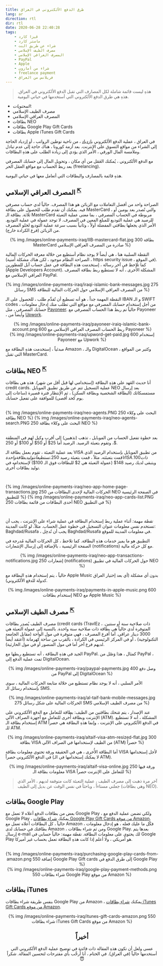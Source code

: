 ```yaml
---
title: طرق الدفع الألكتروني في العراق
lang: ar
direction: rtl
dir: rtl
date: 2020-06-28 22:40:28
tags: 
	- ڤيزا كارد
	- ماستر كارد
	- شراء عن طريق النت
	- مصرف الطيف الإسلامي 
	- المصرف العراقي الإسلامي
	- PayPal
	- Apple
	- شراء من أمازون
	- freelance payment
	- فريلانس من العراق
---
```




> هذهِ ليست قائمة شاملة لكل المصارف التي تقبل الدفع الألكتروني في العراق. هذهِ هي طرق الدفع الألكتروني التي أستخدمها في حياتي اليومية. 

* *المحتويات*:
* مصرف الطيف الإسلامي
* المصرف العراقي الإسلامي
* بطاقات NEO
* بطاقات Google Play Gift Cards
* بطاقات Apple iTunes Gift Cards
<!-- * بطاقات زين كاش (ZainCash) و سويچ (Switch) -->


في العراق ، عملية الدفع الألكتروني [بإزدياد](https://www.facebook.com/permalink.php?story_fbid=211399843527442&id=107341707266590) ، من ناحية توطين الرواتب ، أو إزدياد الحاجة إلى الشراء من مواقع التسوق على الإنترنت. بعد أزمة كورونا ، هناك حاجة إلى عدم تبادل وملامسة المال الورقي ، الأمر الذي يؤدي إلى زيادة الطلب على هذهِ البطاقات.

مع الدفع الألكتروني ، يُمكنك العَمَل من أي مكان ، وتحويل المال إلى حسابك المصرفي بعد ربط الحساب مع مواقع العمَل الحر (freelancing).

هذهِ قائمة بالمصارف والبطاقات التي أتعامل معها في حياتي اليومية.


## المصرف العراقي الإسلامي <sup>[⇱](https://www.iraqiislamicb.com/)</sup>

الصراحة واحد من أفضل التعاملات مع الزبائن هو هذا المصرف. حالياً لدي حساب مصرفي فيه. يمكنك أن تقدم طلب للحصول على بطاقة MasterCard ، والتي تُصدر بعد يومين أو ثلاثة.
بطاقة الـ MasterCard مربوطة في الحساب المصرفي ، بما معنى عملية التعبئة للرصيد هي عملية التوديع للمبلغ المعين في المصرف. لا توجد عمولة في عملية التوديع. الأمر الذي يجعلها بطاقتي المفضلة أولاً ، وثانياً بسبب سرعة عملية التوديع لخلو المصرف من الزبائن (فرع الكرادة خارج).

<center>
{% img /images/online-payments-iraq/IIB-mastercard-flat.jpg 300 بطاقة MasterCard صادرة من المصرف العراقي الإسلامي  %}
<br>
</center>

النقطة السلبية هنا ، هي أيضاً لا يوجد نظام أستطيع من خلالة معرفة الحركات المالية (الصراحة النظام موجود ، لكن هناك مشكلة أَمنية ، https security issue ، في الموقع). كما تلاحظ في آخر رسالة ، إستخدمت هذهِ البطاقة في عمل حساب آبل للمطورين (Apple Developers Account). المشكلة الأُخرى ، أنه لا تستطيع ربط بطاقة المصرف العراقي الإسلامي مع PayPal.

<center>
{% img /images/online-payments-iraq/iraqi-islamic-bank-messages.jpg 275 رسائل SMS من المصرف العراقي الإسلامي حول الحركات المالية للبطاقة  %}
<br>
</center>


النقطة المهمة جداً ، هو أنه تسطيع أن تُقدِّم طلب ، للحصول على الـ IBAN و الـ SWIFT codes ، من أجل إستخدام حسابك المصرفي مع مواقع التي تطلب منك إدخال معلومات حسابك المصرفي ، مثل [Payoneer](https://payoneer.com). حالياً تم ربط هذا الحساب المصرفي مع Payoneer ، وأيضاً من [Upwork](https://www.upwork.com).

<center>
{% img /images/online-payments-iraq/payoneer-iraiq-islamic-bank-account.png 600 ربط الحساب المصرف العراقي الإسلامي مع Payoneer  %}
</center>

<center>
{% img /images/online-payments-iraq/upword-get-paid.jpg 600 إستخدام Payoneer مع Upwork  %}
<br>
</center>


مبدئياً ، إستخدمت هذهِ البطاقة مع Amazon ، والـ DigitalOcean ، وكثير  من المواقع التي تقبل MasterCard. 



## بطاقات NEO <sup>[⇱](https://neo.iq)</sup>

أنا حديث العَهد على هذِهِ البطاقة (إستخدامي لها قبل أقل من شهر). هذهِ هي بطاقات credit cards. عملية التسجيل تتم عن طريق تطبيق الموبايل NEO بعد إرسال مستمسكاتك (البطاقة الشخصية وبطاقة السكن) ، ثم الإنتظار فترة قصيرة  (ساعات إلى يوم كحد أقصى) للموافقة على تفعيل حسابك.
<br><br>

{% img /images/online-payments-iraq/neo-agents.PNG 250 البحث على وكلاء بطاقة NEO  %}
{% img /images/online-payments-iraq/neo-agents-search.PNG 250 البحث على وكلاء بطاقة NEO  %}

<br>
بعد خطوة تفعيل الحساب من الموبايل ، تذهب (تذهبين) إلى أقرب وكيل لهم في المنطقة ، وتقوم بتعبئة الرصيد.
الرصيد أما 25$ أو 50$ أو 100$ أو 250$. 

بعد عملية التعبئة ، تقوم بعمل بطاقة الـ VISA من تطبيق الموبايل بإستخدام الرصيد الذي قمت بتعبئته.
مثلاً ، قمت بتعبئة رصيد 250$. تستطيع أن توليد بطاقة واحدة VISA ذات 100$. ويتبقى لديك رصيد 148$ (عمولة التعبئة هي 2$ للبطاقات فوق الـ 100$) لإستخدامه في توليد بطاقات أُخرى. 

<br>

{% img /images/online-payments-iraq/neo-app-home-page-transactions.jpg 250 الحركات المالية لإحدى البطاقات من NEO في الصفحة الرئيسية للتطبيق %}
{% img /images/online-payments-iraq/neo-app-cards-list.PNG 250 أحدى البطاقات من قائمة بطاقات NEO في التطبيق  %}

<br>

*نقطة مهمة:* أثناء عملية ربط إستخدام البطاقة في عملية شراء على الإنترنت ، يجب أن تستخدم نفس معلومات عنوان التسجيل في خطوة عمل الحساب.
مثلاً، لو كانت المدينة: Baghdad/Rusafa ، يجب أن تُدخِل Baghdad/Rusafa في معلومات المدينة للموقع.

التطبيق هو ما يميز خدمات هذهِ البطاقة. كما تلاحظ ، كل الحركات المالية مُدرجة في الصفحة الرئيسية ، بالإضافة إلى إرسال الإشعارات (notifications) مع كل حركة مالية.


<center>
{% img /images/online-payments-iraq/neo-app-transactions-notifications.jpg 250 إشعارات (notifications) حول الحركات المالية في تطبيق NEO  %}
<br>
</center>


حالياً ، يتم إستخدام هذهِ البطاقة مع Apple Music بدون أي مشكلة (أي بعد إختيار العراق كدولة للدفع الألكتروني).

<center>
{% img /images/online-payments-iraq/payments-in-apple-music.png 600 إستخدام بطاقات NEO مع Apple Music  %}
</center>



## مصرف الطيف الإسلامي <sup>[⇱](https://taifib.iq/)</sup>

مصرف الطيف يُصدِر بطاقات (credit cards (TravlEz ، ذات صلاحية سنة أو سنتين. المتوفرة لَدي حالياً هي بطاقة ذات صلاحية سنة واحدة. بالنسبة إلى عمولة التعبئة هي 3000 دينار عراقي. 
أما أفرع المصرف ، فهي متوفرة في مول الواحة (مقابل الجامعة التكنولوجية) ، أو في المركز الرئيسي في الكرادة ، بالقرب من ساحة كهرمانة (أعتقد أيضاً لديهم فرع آخر أما في مول المنصور أو في مول الحارثية).

الجيد في هذهِ البطاقة ، أنه تستطيع ربطها مع PayPal. كمثال ، هذا وَصْل من PayPal ، تمت عملية الدفع إلى DigitalOcean.

<center>
{% img /images/online-payments-iraq/paypal-payments.jpg 400 وصل دفع من PayPal إلى DigitalOcean %}
<br>
</center>

الأمر السلبي ، أنه لا يوجد نظام تستطيع من خلالة متابعة الحركات المالية ، سوى بإستخدام رسائل الـ SMS.

<center>
{% img /images/online-payments-iraq/al-taif-bank-mobile-messages.jpg 275 الحركات المالية على شكل رسائل SMS من مصرف الطيف الإسلامي %}
<br>
</center>

عند الإصدار ، يتم مَنحك بطاقتين من الطيف: بطاقة للتعامل مع الدفع الألكتروني على الإنترنت وبطاقة أُخرى للتعامل مع أجهزة الصراف الآلي (ATM). 
المشكلة ، أنه لا تستطيع إستخدام بطاقة الـ ATM في الدفع الألكتروني على الإنترنت ، وإنما هذهِ البطاقة هي حصراً للـ ATM.

<center>
{% img /images/online-payments-iraq/altaif-visa-atm-resized-flat.jpg 300 بطاقة VISA من الطيف لإستخدامها في الصراف الآلي (ATM) حصراً  %}
<br>
</center>

أما البطاقة الأُخرى ، هي في الحقيقة ورقة تحتوي معلومات بطاقة VISA لأجل إستخدامها في الدفع الألكتروني حصراً (لا يمكنك إستخدامها في الـ ATM).

<center>
{% img /images/online-payments-iraq/altaif-visa-online.jpg 250 ورقة فيها معلومات بطاقة الـ VISA للتعامل على الإنترنت حصراً  %}
<br>
</center>

> آخر مرة ذهبت إلى مصرف الطيف ، عملية التعبئة كانت متوقفة لديهم ، الأمر الذي جعلني مستاءاً ، وباحثاً في نفس الوقت عن بديل إلى الطيف (وهي بطاقات NEO).

## بطاقات Google Play

 بعض من بطاقات الدفع أعلاه لا تعمل مع Google Play ، ولكي تضمن عملية الدفع مع Google Play ، يمكنك [ شراء بطاقات Google Play Gift Cards من موقع Amazon]( https://www.amazon.com/gp/product/B074T91QTZ/).
 حالياً ، كل البطاقات أعلاه تعمل مع Amazon ، فكُل ما عليك فعله ، هو إدخال معلومات بطاقتك في حسابك لدى Amazon ، ومن ثم شراء بطاقات Google Play. بعدها يتم إرسال e-mail لك يحتوي على معلومات البطاقة.
 *نقطة مهمة:* حالياً حسابي في Google Play هو أمريكي ، ولا أعلم إذا كانت هذهِ البطاقة تعمل بحساب غير  أميركا. 

 <br>

<center>
{% img /images/online-payments-iraq/purchasing-google-play-cards-from-amazon.png 550 إضافة Google Play Gift cards إلى طرق الدفع في Google Play  %}
</center>


<center>
{% img /images/online-payments-iraq/google-play-payment-methods.png 550 شراء بطاقات Google Play من موقع Amazon %}

</center>


## بطاقات iTunes 

بنفس طريقة شراء بطاقات Google Play من Amazon ، يمكنك [شراء بطاقات iTunes Gift Cards من موقع Amazon](
https://www.amazon.com/App-Store-iTunes-Gift-Cards/dp/B075Y8WBTS/). 

<center>
{% img /images/online-payments-iraq/itunes-gift-cards-amazon.png 550 شراء بطاقات iTunes Gift Cards من موقع Amazon %}


<!-- ## بطاقات زين كاش (ZainCash) و سويچ (Switch)

أنا لم أجرِّب أو أستخدم هذِ البطاقات. أحد الأسباب هو سماعي لقصص عن سلبيات أثناء الإستخدام. مثلاً ، بطاقة Switch لم يستطع أحد الأصدقاء من إستخدامها في عملية إنشاء حساب آبل للمطورين ، بسبب عدم وصول أي حركات مالية إلى Apple ، الأمر الذي أدى إلى بدون إستقطاع أي مبلغ من البطاقة.
أما بالنسبة إلى ZainCash هو أيضاً بسبب قصص سوء خدمة الزبائن لديهم ، الأمر الذي جعلني حالياً أن أستبعد هذهِ البطاقات وإستخدام الطرق الأُخرى. -->


## أخيراً
عسى ولعل أن تكون هذهِ المقالة ذات فائدة في توضيح عملية الدفع الألكتروني التي أستخدمها حالياً (في العراق).
في الختام ، أنا أُرحِّب بأي مقترحات لتحسين المقالة. شكراً 😇
